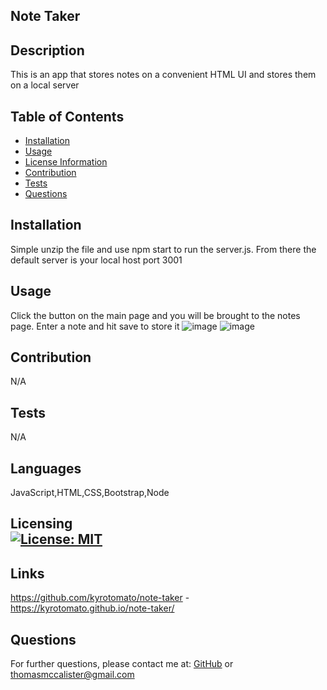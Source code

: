 ## Note Taker
## Description
This is an app that stores notes on a convenient HTML UI and stores them on a local server
## Table of Contents
- [Installation](#installation)
- [Usage](#usage)
- [License Information](#license)
- [Contribution](#contribution)
- [Tests](#tests)
- [Questions](#questions)
## Installation
Simple unzip the file and use npm start to run the server.js. From there the default server is your local host port 3001
## Usage
Click the button on the main page and you will be brought to the notes page. Enter a note and hit save to store it
![image](https://user-images.githubusercontent.com/97704480/164917221-de231722-bb16-456a-a5bc-c23ebb2efd77.png)
![image](https://user-images.githubusercontent.com/97704480/164934656-f40b0868-6adb-49cb-855c-2797dbe86a6f.png)


## Contribution
N/A
## Tests
N/A
## Languages
JavaScript,HTML,CSS,Bootstrap,Node

## Licensing <br>  [![License: MIT](https://img.shields.io/badge/License-MIT-yellow.svg)](https://opensource.org/licenses/MIT)
        

## Links
https://github.com/kyrotomato/note-taker - 
https://kyrotomato.github.io/note-taker/
## Questions
For further questions, please contact me at: [GitHub]('https://github.com/'kyrotomato) or thomasmccalister@gmail.com
    
